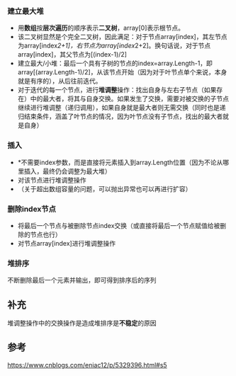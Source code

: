 ### 建立最大堆
- 用**数组**按**层次遍历**的顺序表示**二叉树**，array[0]表示根节点。
- 该二叉树显然是个完全二叉树，因此满足：对于节点array[index]，其左节点为array[index*2+1]，右节点为array[index*2+2]。换句话说，对于节点array[index]，其父节点为[(index-1)/2]
- 建立最大/小堆：最后一个具有子树的节点的index=array.Length-1，即array[(array.Length-1)/2]，从该节点开始（因为对于叶节点单个来说，本身就是有序的），从后往前迭代。
- 对于迭代的每一个节点，进行**堆调整**操作：找出自身与左右子节点（如果存在）中的最大者，将其与自身交换。如果发生了交换，需要对被交换的子节点继续进行堆调整（递归调用），如果自身就是最大者则无需交换（同时也是递归结束条件，涵盖了叶节点的情况，因为叶节点没有子节点，找出的最大者就是自身）

### 插入
- *不需要index参数，而是直接将元素插入到array.Length位置（因为不论从哪里插入，最终仍会调整为最大堆）
- 对该节点进行堆调整操作
- （关于超出数组容量的问题，可以抛出异常也可以再进行扩容）

### 删除index节点
- 将最后一个节点与被删除节点index交换（或直接将最后一个节点赋值给被删除的节点也行）
- 对节点array[index]进行堆调整操作

### 堆排序
不断删除最后一个元素并输出，即可得到排序后的序列

## 补充
堆调整操作中的交换操作是造成堆排序是**不稳定**的原因


## 参考
https://www.cnblogs.com/eniac12/p/5329396.html#s5